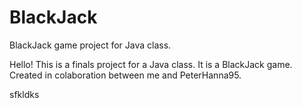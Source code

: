 # BlackJack
BlackJack game project for Java class.

Hello!
This is a finals project for a Java class.
It is a BlackJack game.
Created in colaboration between me and PeterHanna95.

sfkldks
